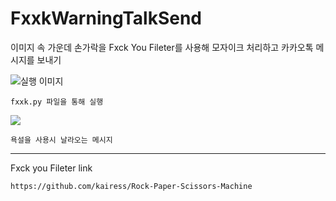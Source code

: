 # FxxkWarningTalkSend

이미지 속 가운데 손가락을 Fxck You Fileter를 사용해 모자이크 처리하고 카카오톡 메시지를 보내기

![실행 이미지](https://i.postimg.cc/3JVT9jLc/img.png)
```
fxxk.py 파일을 통해 실행
```
![](https://im3.ezgif.com/tmp/ezgif-3-15be399b7c.gif)
```
욕설을 사용시 날라오는 메시지
```
-----------------
Fxck you Fileter link
```
https://github.com/kairess/Rock-Paper-Scissors-Machine
```
